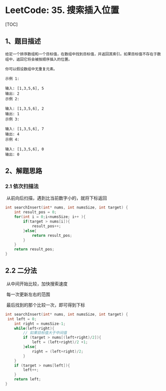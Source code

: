 # LeetCode: 35. 搜索插入位置

[TOC]



## 1、题目描述

```
给定一个排序数组和一个目标值，在数组中找到目标值，并返回其索引。如果目标值不存在于数组中，返回它将会被按顺序插入的位置。

你可以假设数组中无重复元素。

示例 1:

输入: [1,3,5,6], 5
输出: 2
示例 2:

输入: [1,3,5,6], 2
输出: 1
示例 3:

输入: [1,3,5,6], 7
输出: 4
示例 4:

输入: [1,3,5,6], 0
输出: 0
```



## 2、解题思路

### 2.1 依次扫描法

​	从前向后扫描，遇到比当前数字小的，就将下标返回

```c
int searchInsert(int* nums, int numsSize, int target) {
    int result_pos = 0;
	for(int i = 0;i<numsSize; i++ ){
		if(target > nums[i]){
			result_pos++;
		}else{
            return result_pos;
        }
	}
	return result_pos;
}
```



## 2.2 二分法

​	从中间开始比较，加快搜索速度

​	每一次更新左右的范围

​	最后找到的那个比较一次，即可得到下标

```c
int searchInsert(int* nums, int numsSize, int target) {
 int left = 0;
	int right = numsSize-1;
	while(left<right){
		// 如果目标值大于中间值
		if (target > nums[(left+right)/2]){
			left = (left+right)/2 +1;
		}else{
			right = (left+right)/2;
		}
	}
	if (target > nums[left]){
		left++;
	}
	return left;
}
```

